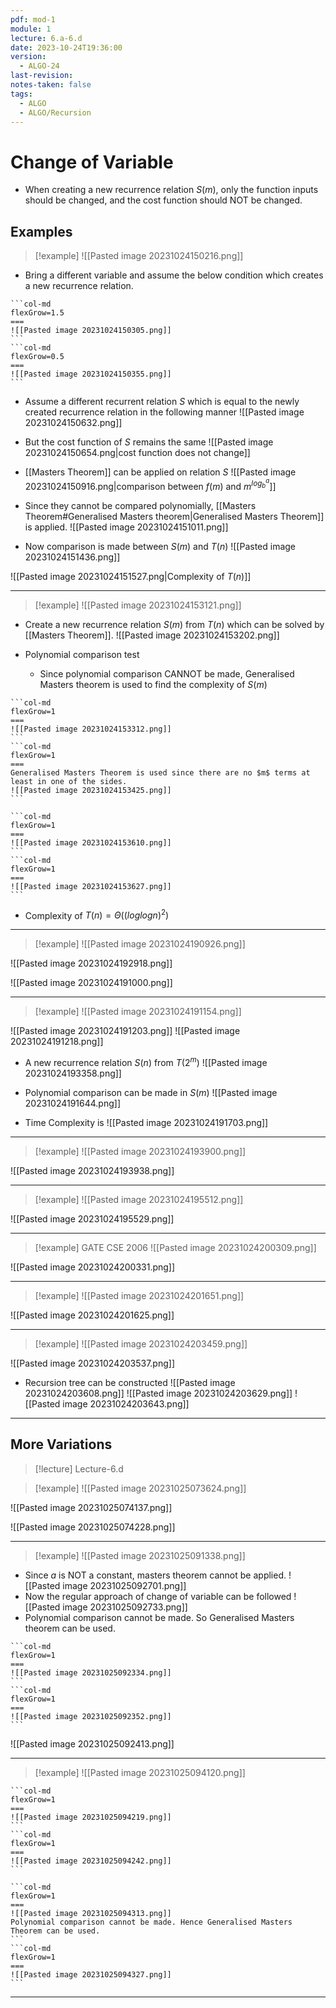 ```yaml
---
pdf: mod-1
module: 1
lecture: 6.a-6.d
date: 2023-10-24T19:36:00
version:
  - ALGO-24
last-revision: 
notes-taken: false
tags:
  - ALGO
  - ALGO/Recursion
---
```

# Change of Variable
- When creating a new recurrence relation $S(m)$, only the function inputs should be changed, and the cost function should NOT be changed.

## Examples

> [!example] 
> ![[Pasted image 20231024150216.png]]

- Bring a different variable and assume the below condition which creates a new recurrence relation.

````col
```col-md
flexGrow=1.5
===
![[Pasted image 20231024150305.png]]
```
```col-md
flexGrow=0.5
===
![[Pasted image 20231024150355.png]]
```
````

- Assume a different recurrent relation $S$ which is equal to the newly created recurrence relation in the following manner
![[Pasted image 20231024150632.png]]

- But the cost function of $S$ remains the same
![[Pasted image 20231024150654.png|cost function does not change]]

- [[Masters Theorem]] can be applied on relation $S$
![[Pasted image 20231024150916.png|comparison between $f(m)$ and $m^{log_b^a}$]]

- Since they cannot be compared polynomially, [[Masters Theorem#Generalised Masters theorem|Generalised Masters Theorem]] is applied.
![[Pasted image 20231024151011.png]]

- Now comparison is made between $S(m)$ and $T(n)$
![[Pasted image 20231024151436.png]]

![[Pasted image 20231024151527.png|Complexity of $T(n)$]]

---

> [!example] 
> ![[Pasted image 20231024153121.png]]

- Create a new recurrence relation $S(m)$ from $T(n)$ which can be solved by [[Masters Theorem]].
![[Pasted image 20231024153202.png]]

- Polynomial comparison test
	- Since polynomial comparison CANNOT be made, Generalised Masters theorem is used to find the complexity of $S(m)$

````col
```col-md
flexGrow=1
===
![[Pasted image 20231024153312.png]]
```
```col-md
flexGrow=1
===
Generalised Masters Theorem is used since there are no $m$ terms at least in one of the sides.
![[Pasted image 20231024153425.png]]
```
````

````col
```col-md
flexGrow=1
===
![[Pasted image 20231024153610.png]]
```
```col-md
flexGrow=1
===
![[Pasted image 20231024153627.png]]
```
````
- Complexity of $T(n) = \Theta((loglogn)^2)$

---


> [!example] 
> ![[Pasted image 20231024190926.png]]

![[Pasted image 20231024192918.png]]

![[Pasted image 20231024191000.png]]

---


> [!example] 
> ![[Pasted image 20231024191154.png]]

![[Pasted image 20231024191203.png]]
![[Pasted image 20231024191218.png]]

- A new recurrence relation $S(n)$ from $T(2^m)$
![[Pasted image 20231024193358.png]]

- Polynomial comparison can be made in $S(m)$
![[Pasted image 20231024191644.png]]
- Time Complexity is 
![[Pasted image 20231024191703.png]]

---


> [!example] 
> ![[Pasted image 20231024193900.png]]

![[Pasted image 20231024193938.png]]

---


> [!example] 
> ![[Pasted image 20231024195512.png]]

![[Pasted image 20231024195529.png]]

---

> [!example] GATE CSE 2006
> ![[Pasted image 20231024200309.png]]

![[Pasted image 20231024200331.png]]

---

> [!example] 
> ![[Pasted image 20231024201651.png]]

![[Pasted image 20231024201625.png]]

---

> [!example] 
> ![[Pasted image 20231024203459.png]]

![[Pasted image 20231024203537.png]]

- Recursion tree can be constructed
![[Pasted image 20231024203608.png]]
![[Pasted image 20231024203629.png]]
![[Pasted image 20231024203643.png]]

---

## More Variations

> [!lecture] Lecture-6.d

> [!example] 
> ![[Pasted image 20231025073624.png]]

![[Pasted image 20231025074137.png]]

![[Pasted image 20231025074228.png]]

---

> [!example] 
> ![[Pasted image 20231025091338.png]]

- Since $a$ is NOT a constant, masters theorem cannot be applied. 
![[Pasted image 20231025092701.png]]
- Now the regular approach of change of variable can be followed
![[Pasted image 20231025092733.png]]
- Polynomial comparison cannot be made. So Generalised Masters theorem can be used.
````col
```col-md
flexGrow=1
===
![[Pasted image 20231025092334.png]]
```
```col-md
flexGrow=1
===
![[Pasted image 20231025092352.png]]
```
````

![[Pasted image 20231025092413.png]]

---


> [!example] 
> ![[Pasted image 20231025094120.png]]

````col
```col-md
flexGrow=1
===
![[Pasted image 20231025094219.png]]
```
```col-md
flexGrow=1
===
![[Pasted image 20231025094242.png]]
```
````

````col
```col-md
flexGrow=1
===
![[Pasted image 20231025094313.png]]
Polynomial comparison cannot be made. Hence Generalised Masters Theorem can be used.
```
```col-md
flexGrow=1
===
![[Pasted image 20231025094327.png]]
```
````

----
